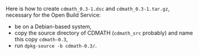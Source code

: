 Here is how to create `cdmath_0.3-1.dsc` and `cdmath_0.3-1.tar.gz`, necessary for the Open Build Service:
 * be on a Debian-based system,
 * copy the source directory of CDMATH (`cdmath_src` probably) and name this copy `cdmath-0.3`,
 * run `dpkg-source -b cdmath-0.3/`.
